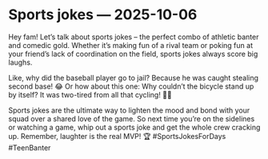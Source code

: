 # Sports jokes — 2025-10-06

Hey fam! Let’s talk about sports jokes – the perfect combo of athletic banter and comedic gold. Whether it’s making fun of a rival team or poking fun at your friend’s lack of coordination on the field, sports jokes always score big laughs. 

Like, why did the baseball player go to jail? Because he was caught stealing second base! 😂 Or how about this one: Why couldn’t the bicycle stand up by itself? It was two-tired from all that cycling! 🚴‍♂️ 

Sports jokes are the ultimate way to lighten the mood and bond with your squad over a shared love of the game. So next time you’re on the sidelines or watching a game, whip out a sports joke and get the whole crew cracking up. Remember, laughter is the real MVP! 🏆 #SportsJokesForDays #TeenBanter